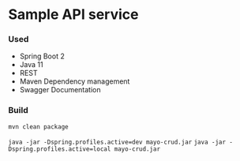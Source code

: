 # Sample API service

### Used

* Spring Boot 2
* Java 11
* REST
* Maven Dependency management
* Swagger Documentation

### Build
```mvn clean package```

```java -jar -Dspring.profiles.active=dev mayo-crud.jar```
`java -jar -Dspring.profiles.active=local mayo-crud.jar`